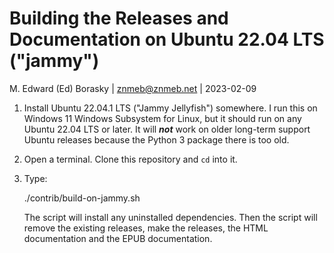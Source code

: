 # Building the Releases and Documentation on Ubuntu 22.04 LTS ("jammy")
M. Edward (Ed) Borasky | <znmeb@znmeb.net> | 2023-02-09

1. Install Ubuntu 22.04.1 LTS ("Jammy Jellyfish") somewhere. I run this
on Windows 11 Windows Subsystem for Linux, but it should run on any
Ubuntu 22.04 LTS or later. It will ***not*** work on older long-term
support Ubuntu releases because the Python 3 package there is too old.

2. Open a terminal. Clone this repository and `cd` into it.

3. Type:

    ./contrib/build-on-jammy.sh

    The script will install any uninstalled dependencies. Then
    the script will remove the existing releases, make the
    releases, the HTML documentation and the EPUB documentation.
